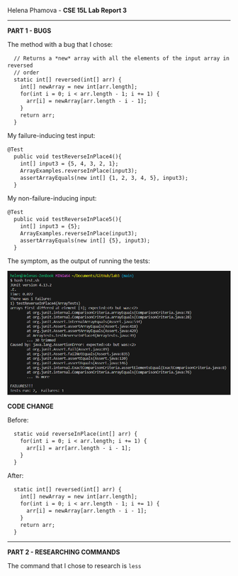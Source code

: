 Helena Phamova - **CSE 15L Lab Report 3**

---

**PART 1 - BUGS**

The method with a bug that I chose:
```
  // Returns a *new* array with all the elements of the input array in reversed
  // order
  static int[] reversed(int[] arr) {
    int[] newArray = new int[arr.length];
    for(int i = 0; i < arr.length - 1; i += 1) {
      arr[i] = newArray[arr.length - i - 1];
    }
    return arr;
  }
```

My failure-inducing test input:

```
@Test
  public void testReverseInPlace4(){
    int[] input3 = {5, 4, 3, 2, 1};
    ArrayExamples.reverseInPlace(input3);
    assertArrayEquals(new int[] {1, 2, 3, 4, 5}, input3);
  }
```


 
My non-failure-inducing input:

```
@Test
  public void testReverseInPlace5(){
    int[] input3 = {5};
    ArrayExamples.reverseInPlace(input3);
    assertArrayEquals(new int[] {5}, input3);
  }
```

The symptom, as the output of running the tests:

![Image](bg1.png)

**CODE CHANGE**

Before:

```
  static void reverseInPlace(int[] arr) {
    for(int i = 0; i < arr.length; i += 1) {
      arr[i] = arr[arr.length - i - 1];
    }
  }

```

After:

```
  static int[] reversed(int[] arr) {
    int[] newArray = new int[arr.length];
    for(int i = 0; i < arr.length - 1; i += 1) {
      arr[i] = newArray[arr.length - i - 1];
    }
    return arr;
  }
```

---

**PART 2 - RESEARCHING COMMANDS**

The command that I chose to research is ``less``






